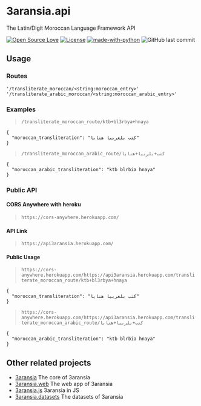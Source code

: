 # 3aransia.api

The Latin/Digit Moroccan Language Framework API

[![Open Source Love](https://badges.frapsoft.com/os/v1/open-source.svg?v=102)](https://github.com/ellerbrock/open-source-badge/)
[![License](https://img.shields.io/badge/License-Apache%202.0-blue.svg)](https://opensource.org/licenses/Apache-2.0)
[![made-with-python](https://img.shields.io/badge/Made%20with-Python-1f425f.svg)](https://www.python.org/)
![GitHub last commit](https://img.shields.io/github/last-commit/google/skia.svg)

## Usage

### Routes

```'/transliterate_moroccan/<string:moroccan_entry>'```
```'/transliterate_arabic_moroccan/<string:moroccan_arabic_entry>'```

### Examples

>```/transliterate_moroccan_route/ktb+bl3rbya+hnaya```
```
{
  "moroccan_transliteration": "كتب بلعربيا هنايا"
}
```
>```/transliterate_moroccan_arabic_route/كتب+بلربيا+هنايا```
```
{
  "moroccan_arabic_transliteration": "ktb blrbia hnaya"
}
```

### Public API

#### CORS Anywhere with heroku

>```https://cors-anywhere.herokuapp.com/```

#### API Link

>```https://api3aransia.herokuapp.com/```

#### Public Usage 

>```https://cors-anywhere.herokuapp.com/https://api3aransia.herokuapp.com/transliterate_moroccan_route/ktb+bl3rbya+hnaya```
```
{
  "moroccan_transliteration": "كتب بلعربيا هنايا"
}
```
>```https://cors-anywhere.herokuapp.com/https://api3aransia.herokuapp.com/transliterate_moroccan_arabic_route/كتب+بلربيا+هنايا```
```
{
  "moroccan_arabic_transliteration": "ktb blrbia hnaya"
}
```

## Other related projects

- [3aransia](https://github.com/3aransia/3aransia) The core of 3aransia
- [3aransia.web](https://github.com/3aransia/3aransia.web) The web app of 3aransia
- [3aransia.js](https://github.com/3aransia/3aransia.js) 3aransia in JS
- [3aransia.datasets](https://github.com/3aransia/3aransia.datatsets) The datasets of 3aransia

